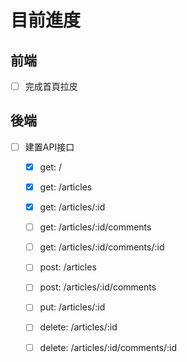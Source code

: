 # 目前進度
## 前端
- [ ] 完成首頁拉皮
## 後端
- [ ] 建置API接口
    - [x] get: /
    - [x] get: /articles
    - [x] get: /articles/:id
    - [ ] get: /articles/:id/comments
    - [ ] get: /articles/:id/comments/:id
    - [ ] post: /articles
    - [ ] post: /articles/:id/comments
    - [ ] put: /articles/:id
    - [ ] delete: /articles/:id
    - [ ] delete: /articles/:id/comments/:id
    
